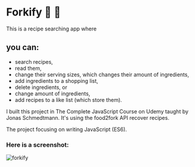 # Forkify :mag_right: :pizza:

This is a recipe searching app where 

## you can:
 
- search recipes,
- read them,
- change their serving sizes, which changes their amount of ingredients,
- add ingredients to a shopping list,
- delete ingredients, or
- change amount of ingredients,
- add recipes to a like list (which store them).


I built this project in The Complete JavaScript Course on Udemy taught by Jonas Schmedtmann. It's using the food2fork API recover recipes.

The project focusing on writing JavaScript (ES6).

### Here is a screenshot:

![forkify](https://user-images.githubusercontent.com/23173009/47256590-2288e000-d483-11e8-8fb9-0fc049957ce2.png)

